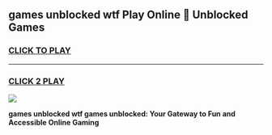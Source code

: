 
## games unblocked wtf Play Online 👋 Unblocked Games
<h3>
<a href="https://premium.freeplayer.one?title=games_unblocked_wtf&ref=19F">CLICK TO PLAY</a></h3>
<hr>

<h3>
<a href="https://premium.freeplayer.one?title=games_unblocked_wtf&ref=19F">CLICK 2 PLAY</a>
  
</h3>

<a href="https://premium.freeplayer.one?title=games_unblocked_wtf&ref=19F"><img src="https://clearcache.store/games.png"></a>


**games unblocked wtf games unblocked: Your Gateway to Fun and Accessible Online Gaming**
